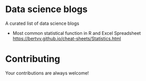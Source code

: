 # Data science blogs
A curated list of data science blogs

* Most common statistical function in R and Excel Spreadsheet https://bertvv.github.io/cheat-sheets/Statistics.html


# Contributing
Your contributions are always welcome!
